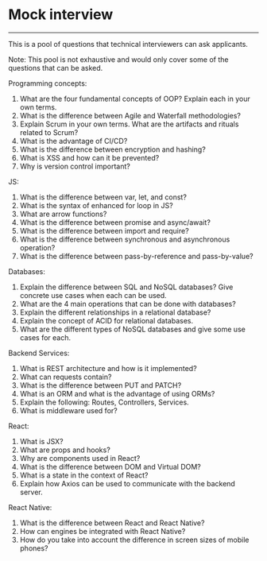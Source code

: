 # Mock interview

---
This is a pool of questions that technical interviewers can ask applicants.

Note: This pool is not exhaustive and would only cover some of the questions that can be asked.

Programming concepts:
1. What are the four fundamental concepts of OOP? Explain each in your own terms.
2. What is the difference between Agile and Waterfall methodologies?
3. Explain Scrum in your own terms. What are the artifacts and rituals related to Scrum?
4. What is the advantage of CI/CD?
5. What is the difference between encryption and hashing?
6. What is XSS and how can it be prevented?
7. Why is version control important?

JS:
1. What is the difference between var, let, and const?
2. What is the syntax of enhanced for loop in JS?
3. What are arrow functions?
4. What is the difference between promise and async/await?
5. What is the difference between import and require?
6. What is the difference between synchronous and asynchronous operation?
7. What is the difference between pass-by-reference and pass-by-value?

Databases:
1. Explain the difference between SQL and NoSQL databases? Give concrete use cases when each can be used.
2. What are the 4 main operations that can be done with databases?
3. Explain the different relationships in a relational database?
4. Explain the concept of ACID for relational databases.
5. What are the different types of NoSQL databases and give some use cases for each.

Backend Services:
1. What is REST architecture and how is it implemented?
2. What can requests contain?
3. What is the difference between PUT and PATCH?
4. What is an ORM and what is the advantage of using ORMs?
5. Explain the following: Routes, Controllers, Services.
6. What is middleware used for?

React:
1. What is JSX?
2. What are props and hooks?
3. Why are components used in React?
4. What is the difference between DOM and Virtual DOM?
5. What is a state in the context of React?
6. Explain how Axios can be used to communicate with the backend server.

React Native:
1. What is the difference between React and React Native?
2. How can engines be integrated with React Native?
3. How do you take into account the difference in screen sizes of mobile phones?



